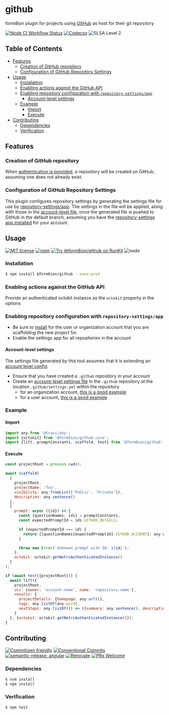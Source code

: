 # github

form8ion plugin for projects using [GitHub](https://github.com) as host for
their git repository

<!--status-badges start -->

[![Node CI Workflow Status][github-actions-ci-badge]][github-actions-ci-link]
[![Codecov][coverage-badge]][coverage-link]
![SLSA Level 2][slsa-badge]

<!--status-badges end -->

## Table of Contents

* [Features](#features)
  * [Creation of GitHub repository](#creation-of-github-repository)
  * [Configuration of GitHub Repository Settings](#configuration-of-github-repository-settings)
* [Usage](#usage)
  * [Installation](#installation)
  * [Enabling actions against the GitHub API](#enabling-actions-against-the-github-api)
  * [Enabling repository configuration with `repository-settings/app`](#enabling-repository-configuration-with-repository-settingsapp)
    * [Account-level settings](#account-level-settings)
  * [Example](#example)
    * [Import](#import)
    * [Execute](#execute)
* [Contributing](#contributing)
  * [Dependencies](#dependencies)
  * [Verification](#verification)

## Features

### Creation of GitHub repository

When [authentication is provided](#enabling-actions-against-the-github-api),
a repository will be created on GitHub, assuming one does not already exist.

### Configuration of GitHub Repository Settings

This plugin configures repository settings by generating the settings file for
use by [repository-settings/app](https://github.com/respository-settings/app).
The settings in the file will be applied, along with those in the [account-level file](#account-level-settings),
once the generated file is pushed to GitHub in the default branch, assuming you
have the [repository-settings app installed](#enabling-repository-configuration-with-repository-settingsapp)
for your account.

## Usage

<!--consumer-badges start -->

[![MIT license][license-badge]][license-link]
[![npm][npm-badge]][npm-link]
[![Try @form8ion/github on RunKit][runkit-badge]][runkit-link]
![node][node-badge]

<!--consumer-badges end -->

### Installation

```sh
$ npm install @form8ion/github --save-prod
```

### Enabling actions against the GitHub API

Provide an authenticated octokit instance as the `octokit` property in the
options

### Enabling repository configuration with `repository-settings/app`

* Be sure to [install](https://github.com/apps/settings) for the user or
  organization account that you are scaffolding the new project for.
* Enable the settings app for all repositories in the account

#### Account-level settings

The settings file generated by this tool assumes that it is extending an
[account level config](https://github.com/probot/probot-config#recipes)

* Ensure that you have created a `.github` repository in your account
* Create an [account-level settings file](https://github.com/probot/settings#inheritance)
  in the `.github` repository at the location `.github/settings.yml` within the
  repository
  * for an organization account, [this is a good example](https://github.com/form8ion/.github/blob/master/.github/settings.yml)
  * for a user account, [this is a good example](https://github.com/travi/.github/blob/master/.github/settings.yml)

### Example

#### Import

```javascript
import any from '@travi/any';
import {octokit} from '@form8ion/github-core';
import {lift, promptConstants, scaffold, test} from '@form8ion/github';
```

#### Execute

```javascript
const projectRoot = process.cwd();

await scaffold(
  {
    projectRoot,
    projectName: 'foo',
    visibility: any.fromList(['Public', 'Private']),
    description: any.sentence()
  },
  {
    prompt: async ({id}) => {
      const {questionNames, ids} = promptConstants;
      const expectedPromptId = ids.GITHUB_DETAILS;

      if (expectedPromptId === id) {
        return {[questionNames[expectedPromptId].GITHUB_ACCOUNT]: any.word()};
      }

      throw new Error(`Unknown prompt with ID: ${id}`);
    },
    octokit: octokit.getNetrcAuthenticatedInstance()
  }
);

if (await test({projectRoot})) {
  await lift({
    projectRoot,
    vcs: {owner: 'account-name', name: 'repository-name'},
    results: {
      projectDetails: {homepage: any.url()},
      tags: any.listOf(any.word),
      nextSteps: any.listOf(() => ({summary: any.sentence(), description: any.sentence()}))
    }
  }, {octokit: octokit.getNetrcAuthenticatedInstance()});
}
```

## Contributing

<!--contribution-badges start -->

[![Commitizen friendly][commitizen-badge]][commitizen-link]
[![Conventional Commits][commit-convention-badge]][commit-convention-link]
[![semantic-release: angular][semantic-release-badge]][semantic-release-link]
[![Renovate][renovate-badge]][renovate-link]
[![PRs Welcome][PRs-badge]][PRs-link]

<!--contribution-badges end -->

### Dependencies

```sh
$ nvm install
$ npm install
```

### Verification

```sh
$ npm test
```

[commitizen-link]: http://commitizen.github.io/cz-cli/

[commitizen-badge]: https://img.shields.io/badge/commitizen-friendly-brightgreen.svg

[commit-convention-link]: https://conventionalcommits.org

[commit-convention-badge]: https://img.shields.io/badge/Conventional%20Commits-1.0.0-yellow.svg

[semantic-release-link]: https://github.com/semantic-release/semantic-release

[semantic-release-badge]: https://img.shields.io/badge/semantic--release-angular-e10079?logo=semantic-release

[renovate-link]: https://renovatebot.com

[renovate-badge]: https://img.shields.io/badge/renovate-enabled-brightgreen.svg?logo=renovatebot

[PRs-link]: https://makeapullrequest.com

[PRs-badge]: https://img.shields.io/badge/PRs-welcome-brightgreen.svg

[github-actions-ci-link]: https://github.com/form8ion/github/actions?query=workflow%3A%22Node.js+CI%22+branch%3Amaster

[github-actions-ci-badge]: https://img.shields.io/github/actions/workflow/status/form8ion/github/node-ci.yml.svg?branch=master&logo=github

[coverage-link]: https://codecov.io/github/form8ion/github

[coverage-badge]: https://img.shields.io/codecov/c/github/form8ion/github?logo=codecov

[slsa-badge]: https://slsa.dev/images/gh-badge-level2.svg

[license-link]: LICENSE

[license-badge]: https://img.shields.io/github/license/form8ion/github.svg?logo=opensourceinitiative

[npm-link]: https://www.npmjs.com/package/@form8ion/github

[npm-badge]: https://img.shields.io/npm/v/@form8ion/github?logo=npm

[runkit-link]: https://npm.runkit.com/@form8ion/github

[runkit-badge]: https://badge.runkitcdn.com/@form8ion/github.svg

[node-badge]: https://img.shields.io/node/v/@form8ion/github?logo=node.js
